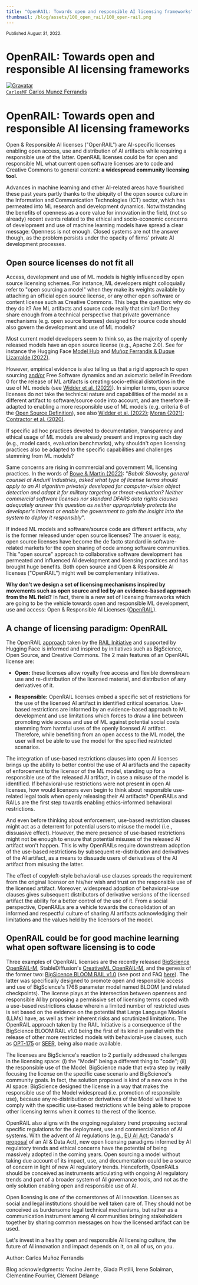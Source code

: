 ```yaml
---
title: "OpenRAIL: Towards open and responsible AI licensing frameworks"
thumbnail: /blog/assets/100_open_rail/100_open-rail.png
---
```

<div class="blog-metadata">
    <small>Published August 31, 2022.</small>
   
<h1>OpenRAIL: Towards open and responsible AI licensing frameworks</h1>

</div>

<div class="author-card">
    <a href="/CarlosMF">
        <img class="avatar avatar-user" src="https://avatars.githubusercontent.com/u/111580443?s=40&v=4" title="Gravatar">
        <div class="bfc">
            <code>CarlosMF</code>
            <span class="fullname">Carlos Munoz Ferrandis</span>
        </div>
  </a>
</div>
  
# **OpenRAIL: Towards open and responsible AI licensing frameworks**

Open & Responsible AI licenses ("OpenRAIL") are AI-specific licenses enabling open access, use and distribution of AI artifacts while requiring a responsible use of the latter. OpenRAIL licenses could be for open and responsible ML what current open software licenses are to code and Creative Commons to general content: **a widespread community licensing tool.**

Advances in machine learning and other AI-related areas have flourished these past years partly thanks to the ubiquity of the open source culture in the Information and Communication Technologies (ICT) sector, which has permeated into ML research and development dynamics. Notwithstanding the benefits of openness as a core value for innovation in the field, (not so already) recent events related to the ethical and socio-economic concerns of development and use of machine learning models have spread a clear message: Openness is not enough. Closed systems are not the answer though, as the problem persists under the opacity of firms' private AI development processes.

## **Open source licenses do not fit all**

Access, development and use of ML models is highly influenced by open source licensing schemes. For instance, ML developers might colloquially refer to "open sourcing a model" when they make its weights available by attaching an official open source license, or any other open software or content license such as Creative Commons. This begs the question: why do they do it? Are ML artifacts and source code really that similar? Do they share enough from a technical perspective that private governance mechanisms (e.g. open source licenses) designed for source code should also govern the development and use of ML models?

Most current model developers seem to think so, as the majority of openly released models have an open source license (e.g., Apache 2.0). See for instance the Hugging Face [Model Hub](https://huggingface.co/models?license=license:apache-2.0&sort=downloads) and [Muñoz Ferrandis & Duque Lizarralde (2022)](https://papers.ssrn.com/sol3/papers.cfm?abstract_id=4018413).

However, empirical evidence is also telling us that a rigid approach to open sourcing [and/or](https://www.gnu.org/philosophy/open-source-misses-the-point.en.html) Free Software dynamics and an axiomatic belief in Freedom 0 for the release of ML artifacts is creating socio-ethical distortions in the use of ML models (see [Widder et al. (2022)](https://davidwidder.me/files/widder-ossdeepfakes-facct22.pdf)). In simpler terms, open source licenses do not take the technical nature and capabilities of the model as a different artifact to software/source code into account, and are therefore ill-adapted to enabling a more responsible use of ML models (e.g. criteria 6 of the [Open Source Definition](https://opensource.org/osd)), see also [Widder et al. (2022)](https://davidwidder.me/files/widder-ossdeepfakes-facct22.pdf); [Moran (2021)](https://www.google.com/url?q=https://thegradient.pub/machine-learning-ethics-and-open-source-licensing-2/&sa=D&source=docs&ust=1655402923069398&usg=AOvVaw3yTXEfpRQOJ99w04v5GAEd); [Contractor et al. (2020)](https://facctconference.org/static/pdfs_2022/facct22-63.pdf).

If specific ad hoc practices devoted to documentation, transparency and ethical usage of ML models are already present and improving each day (e.g., model cards, evaluation benchmarks), why shouldn't open licensing practices also be adapted to the specific capabilities and challenges stemming from ML models?

Same concerns are rising in commercial and government ML licensing practices. In the words of [Bowe & Martin (2022)](https://www.gmu.edu/news/2022-04/no-10-implementing-responsible-ai-proposed-framework-data-licensing): "_Babak Siavoshy, general counsel at Anduril Industries, asked what type of license terms should apply to an AI algorithm privately developed for computer-vision object detection and adapt it for military targeting or threat-evaluation? Neither commercial software licenses nor standard DFARS data rights clauses adequately answer this question as neither appropriately protects the developer's interest or enable the government to gain the insight into the system to deploy it responsibly_".

If indeed ML models and software/source code are different artifacts, why is the former released under open source licenses? The answer is easy, open source licenses have become the de facto standard in software-related markets for the open sharing of code among software communities. This "open source" approach to collaborative software development has permeated and influenced AI development and licensing practices and has brought huge benefits. Both open source and Open & Responsible AI licenses ("OpenRAIL") might well be complementary initiatives.

**Why don't we design a set of licensing mechanisms inspired by movements such as open source and led by an evidence-based approach from the ML field?** In fact, there is a new set of licensing frameworks which are going to be the vehicle towards open and responsible ML development, use and access: Open & Responsible AI Licenses ([OpenRAIL](https://www.licenses.ai/blog/2022/8/18/naming-convention-of-responsible-ai-licenses)).

## **A change of licensing paradigm: OpenRAIL**

The OpenRAIL [approach](https://www.licenses.ai/blog/2022/8/18/naming-convention-of-responsible-ai-licenses) taken by the [RAIL Initiative](https://www.licenses.ai/) and supported by Hugging Face is informed and inspired by initiatives such as BigScience, Open Source, and Creative Commons. The 2 main features of an OpenRAIL license are:

- **Open:** these licenses allow royalty free access and flexible downstream use and re-distribution of the licensed material, and distribution of any derivatives of it.

- **Responsible:** OpenRAIL licenses embed a specific set of restrictions for the use of the licensed AI artifact in identified critical scenarios. Use-based restrictions are informed by an evidence-based approach to ML development and use limitations which forces to draw a line between promoting wide access and use of ML against potential social costs stemming from harmful uses of the openly licensed AI artifact. Therefore, while benefiting from an open access to the ML model, the user will not be able to use the model for the specified restricted scenarios.

The integration of use-based restrictions clauses into open AI licenses brings up the ability to better control the use of AI artifacts and the capacity of enforcement to the licensor of the ML model, standing up for a responsible use of the released AI artifact, in case a misuse of the model is identified. If behavioral-use restrictions were not present in open AI licenses, how would licensors even begin to think about responsible use-related legal tools when openly releasing their AI artifacts? OpenRAILs and RAILs are the first step towards enabling ethics-informed behavioral restrictions.

And even before thinking about enforcement, use-based restriction clauses might act as a deterrent for potential users to misuse the model (i.e., dissuasive effect). However, the mere presence of use-based restrictions might not be enough to ensure that potential misuses of the released AI artifact won't happen. This is why OpenRAILs require downstream adoption of the use-based restrictions by subsequent re-distribution and derivatives of the AI artifact, as a means to dissuade users of derivatives of the AI artifact from misusing the latter. 

The effect of copyleft-style behavioral-use clauses spreads the requirement from the original licensor on his/her wish and trust on the responsible use of the licensed artifact. Moreover, widespread adoption of behavioral-use clauses gives subsequent distributors of derivative versions of the licensed artifact the ability for a better control of the use of it. From a social perspective, OpenRAILs are a vehicle towards the consolidation of an informed and respectful culture of sharing AI artifacts acknowledging their limitations and the values held by the licensors of the model.

## **OpenRAIL could be for good machine learning what open software licensing is to code**

Three examples of OpenRAIL licenses are the recently released [BigScience OpenRAIL-M](https://www.licenses.ai/blog/2022/8/26/bigscience-open-rail-m-license), StableDiffusion's [CreativeML OpenRAIL-M](https://huggingface.co/spaces/CompVis/stable-diffusion-license), and the genesis of the former two: [BigSicence BLOOM RAIL v1.0](https://huggingface.co/spaces/bigscience/license) (see post and FAQ [here](https://bigscience.huggingface.co/blog/the-bigscience-rail-license)). The latter was specifically designed to promote open and responsible access and use of BigScience's 176B parameter model named BLOOM (and related checkpoints). The license plays at the intersection between openness and responsible AI by proposing a permissive set of licensing terms coped with a use-based restrictions clause wherein a limited number of restricted uses is set based on the evidence on the potential that Large Language Models (LLMs) have, as well as their inherent risks and scrutinized limitations. The OpenRAIL approach taken by the RAIL Initiative is a consequence of the BigScience BLOOM RAIL v1.0 being the first of its kind in parallel with the release of other more restricted models with behavioral-use clauses, such as [OPT-175](https://github.com/facebookresearch/metaseq/blob/main/projects/OPT/MODEL_LICENSE.md) or [SEER](https://github.com/facebookresearch/vissl/blob/main/projects/SEER/MODEL_LICENSE.md), being also made available.

The licenses are BigScience's reaction to 2 partially addressed challenges in the licensing space: (i) the "Model" being a different thing to "code"; (ii) the responsible use of the Model. BigScience made that extra step by really focusing the license on the specific case scenario and BigScience's community goals. In fact, the solution proposed is kind of a new one in the AI space: BigScience designed the license in a way that makes the responsible use of the Model widespread (i.e. promotion of responsible use), because any re-distribution or derivatives of the Model will have to comply with the specific use-based restrictions while being able to propose other licensing terms when it comes to the rest of the license.

OpenRAIL also aligns with the ongoing regulatory trend proposing sectoral specific regulations for the deployment, use and commercialization of AI systems. With the advent of AI regulations (e.g., [EU AI Act](https://eur-lex.europa.eu/legal-content/EN/TXT/?uri=CELEX%3A52021PC0206); Canada's [proposal](https://iapp.org/news/a/canada-introduces-new-federal-privacy-and-ai-legislation/) of an AI & Data Act), new open licensing paradigms informed by AI regulatory trends and ethical concerns have the potential of being massively adopted in the coming years. Open sourcing a model without taking due account of its impact, use, and documentation could be a source of concern in light of new AI regulatory trends. Henceforth, OpenRAILs should be conceived as instruments articulating with ongoing AI regulatory trends and part of a broader system of AI governance tools, and not as the only solution enabling open and responsible use of AI.

Open licensing is one of the cornerstones of AI innovation. Licenses as social and legal institutions should be well taken care of. They should not be conceived as burdensome legal technical mechanisms, but rather as a communication instrument among AI communities bringing stakeholders together by sharing common messages on how the licensed artifact can be used.

Let's invest in a healthy open and responsible AI licensing culture, the future of AI innovation and impact depends on it, on all of us, on you.

Author: Carlos Muñoz Ferrandis

Blog acknowledgments: Yacine Jernite, Giada Pistilli, Irene Solaiman, Clementine Fourrier, Clément Délange
